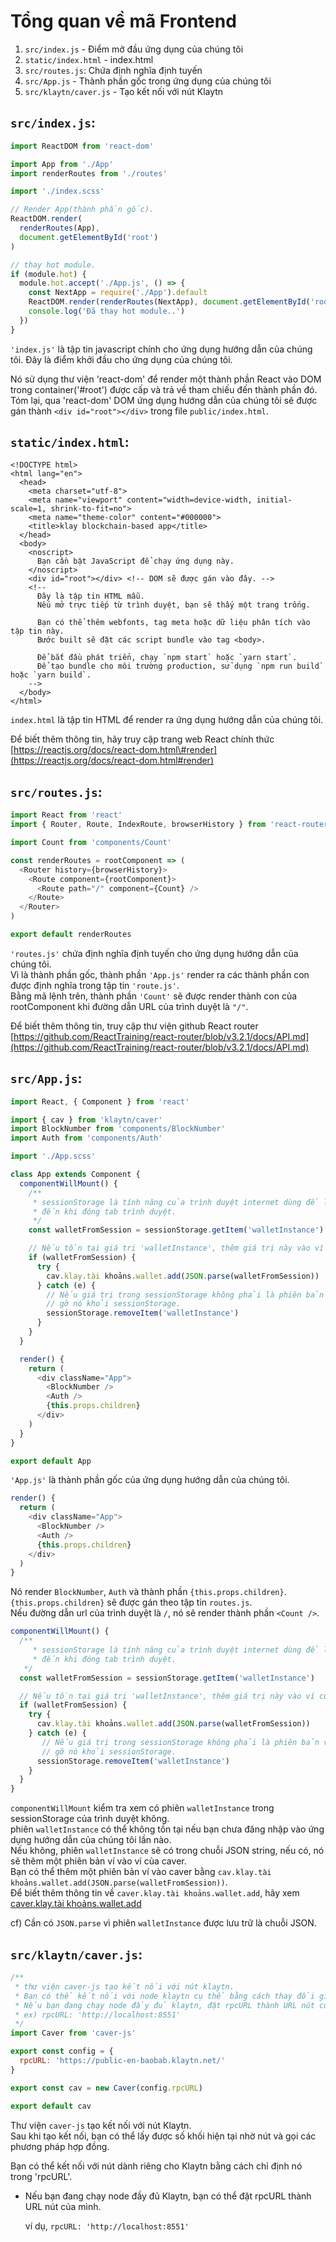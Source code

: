 # Tổng quan về mã Frontend

1. `src/index.js` - Điểm mở đầu ứng dụng của chúng tôi
2. `static/index.html` - index.html
3. `src/routes.js`: Chứa định nghĩa định tuyến
4. `src/App.js` - Thành phần gốc trong ứng dụng của chúng tôi
5. `src/klaytn/caver.js` - Tạo kết nối với nút Klaytn

## `src/index.js`: <a id="1-src-index-js"></a>

```javascript
import ReactDOM from 'react-dom'

import App from './App'
import renderRoutes from './routes'

import './index.scss'

// Render App(thành phần gốc).
ReactDOM.render(
  renderRoutes(App),
  document.getElementById('root')
)

// thay hot module.
if (module.hot) {
  module.hot.accept('./App.js', () => {
    const NextApp = require('./App').default
    ReactDOM.render(renderRoutes(NextApp), document.getElementById('root'))
    console.log('Đã thay hot module..')
  })
}
```

`'index.js'` là tập tin javascript chính cho ứng dụng hướng dẫn của chúng tôi. Đây là điểm khởi đầu cho ứng dụng của chúng tôi.

Nó sử dụng thư viện 'react-dom' để render một thành phần React vào DOM trong container\('\#root'\) được cấp và trả về tham chiếu đến thành phần đó. Tóm lại, qua 'react-dom' DOM ứng dụng hướng dẫn của chúng tôi sẽ được gán thành `<div id="root"></div>` trong file `public/index.html`.

## `static/index.html`: <a id="2-static-index-html"></a>

```markup
<!DOCTYPE html>
<html lang="en">
  <head>
    <meta charset="utf-8">
    <meta name="viewport" content="width=device-width, initial-scale=1, shrink-to-fit=no">
    <meta name="theme-color" content="#000000">
    <title>klay blockchain-based app</title>
  </head>
  <body>
    <noscript>
      Bạn cần bật JavaScript để chạy ứng dụng này.
    </noscript>
    <div id="root"></div> <!-- DOM sẽ được gán vào đây. -->
    <!--
      Đây là tập tin HTML mẫu.
      Nếu mở trực tiếp từ trình duyệt, bạn sẽ thấy một trang trống.

      Bạn có thể thêm webfonts, tag meta hoặc dữ liệu phân tích vào tập tin này.
      Bước built sẽ đặt các script bundle vào tag <body>.

      Để bắt đầu phát triển, chạy `npm start` hoặc `yarn start`.
      Để tạo bundle cho môi trường production, sử dụng `npm run build` hoặc `yarn build`.
    -->
  </body>
</html>
```

`index.html` là tập tin HTML để render ra ứng dụng hướng dẫn của chúng tôi.

Để biết thêm thông tin, hãy truy cập trang web React chính thức [https://reactjs.org/docs/react-dom.html\#render](https://reactjs.org/docs/react-dom.html#render)

## `src/routes.js`: <a id="3-src-routes-js"></a>

```javascript
import React from 'react'
import { Router, Route, IndexRoute, browserHistory } from 'react-router'

import Count from 'components/Count'

const renderRoutes = rootComponent => (
  <Router history={browserHistory}>
    <Route component={rootComponent}>
      <Route path="/" component={Count} />
    </Route>
  </Router>
)

export default renderRoutes
```

`'routes.js'` chứa định nghĩa định tuyến cho ứng dụng hướng dẫn của chúng tôi.  
Vì là thành phần gốc, thành phần `'App.js'` render ra các thành phần con được định nghĩa trong tập tin `'route.js'`.  
Bằng mã lệnh trên, thành phần `'Count'` sẽ được render thành con của rootComponent khi đường dẫn URL của trình duyệt là `"/"`.

Để biết thêm thông tin, truy cập thư viện github React router [https://github.com/ReactTraining/react-router/blob/v3.2.1/docs/API.md](https://github.com/ReactTraining/react-router/blob/v3.2.1/docs/API.md)

## `src/App.js`: <a id="4-src-app-js"></a>

```javascript
import React, { Component } from 'react'

import { cav } from 'klaytn/caver'
import BlockNumber from 'components/BlockNumber'
import Auth from 'components/Auth'

import './App.scss'

class App extends Component {
  componentWillMount() {
    /**
     * sessionStorage là tính năng của trình duyệt internet dùng để lưu trữ dữ liệu
     * đến khi đóng tab trình duyệt.
     */
    const walletFromSession = sessionStorage.getItem('walletInstance')

    // Nếu tồn tại giá trị 'walletInstance', thêm giá trị này vào ví của caver
    if (walletFromSession) {
      try {
        cav.klay.tài khoảns.wallet.add(JSON.parse(walletFromSession))
      } catch (e) {
        // Nếu giá trị trong sessionStorage không phải là phiên bản ví hợp lệ,
        // gỡ nó khỏi sessionStorage.
        sessionStorage.removeItem('walletInstance')
      }
    }
  }

  render() {
    return (
      <div className="App">
        <BlockNumber />
        <Auth />
        {this.props.children}
      </div>
    )
  }
}

export default App
```

`'App.js'` là thành phần gốc của ứng dụng hướng dẫn của chúng tôi.

```javascript
render() {
  return (
    <div className="App">
      <BlockNumber />
      <Auth />
      {this.props.children}
    </div>
  )
}
```

Nó render `BlockNumber`, `Auth` và thành phần `{this.props.children}`.  
`{this.props.children}` sẽ được gán theo tập tin `routes.js`.  
Nếu đường dẫn url của trình duyệt là `/`, nó sẽ render thành phần `<Count />`.

```javascript
componentWillMount() {
  /**
     * sessionStorage là tính năng của trình duyệt internet dùng để lưu trữ dữ liệu
     * đến khi đóng tab trình duyệt.
   */
  const walletFromSession = sessionStorage.getItem('walletInstance')

  // Nếu tồn tại giá trị 'walletInstance', thêm giá trị này vào ví của caver
  if (walletFromSession) {
    try {
      cav.klay.tài khoảns.wallet.add(JSON.parse(walletFromSession))
    } catch (e) {
       // Nếu giá trị trong sessionStorage không phải là phiên bản ví hợp lệ,
       // gỡ nó khỏi sessionStorage.
      sessionStorage.removeItem('walletInstance')
    }
  }
}
```

`componentWillMount` kiểm tra xem có phiên `walletInstance` trong sessionStorage của trình duyệt không.  
phiên `walletInstance` có thể không tồn tại nếu bạn chưa đăng nhập vào ứng dụng hướng dẫn của chúng tôi lần nào.  
Nếu không, phiên `walletInstance` sẽ có trong chuỗi JSON string, nếu có, nó sẽ thêm một phiên bản ví vào ví của caver.  
Bạn có thể thêm một phiên bản ví vào caver bằng `cav.klay.tài khoảns.wallet.add(JSON.parse(walletFromSession))`.  
Để biết thêm thông tin về `caver.klay.tài khoảns.wallet.add`, hãy xem [caver.klay.tài khoảns.wallet.add](../../../../references/sdk/caver-js-1.4.1/api/caver.klay.accounts.md#wallet-add)

cf\) Cần có `JSON.parse` vì phiên `walletInstance` được lưu trữ là chuỗi JSON.

## `src/klaytn/caver.js`: <a id="5-src-klaytn-caver-js"></a>

```javascript
/**
 * thư viện caver-js tạo kết nối với nút klaytn.
 * Bạn có thể kết nối với node klaytn cụ thể bằng cách thay đổi giá trị của 'rpcURL'.
 * Nếu bạn đang chạy node đầy đủ klaytn, đặt rpcURL thành URL nút của mình.
 * ex) rpcURL: 'http://localhost:8551'
 */
import Caver from 'caver-js'

export const config = {
  rpcURL: 'https://public-en-baobab.klaytn.net/'
}

export const cav = new Caver(config.rpcURL)

export default cav
```

Thư viện `caver-js` tạo kết nối với nút Klaytn.  
Sau khi tạo kết nối, bạn có thể lấy được số khối hiện tại nhờ nút và gọi các phương pháp hợp đồng.

Bạn có thể kết nối với nút dành riêng cho Klaytn bằng cách chỉ định nó trong 'rpcURL'.

* Nếu bạn đang chạy node đầy đủ Klaytn, bạn có thể đặt rpcURL thành URL nút của mình.

  ví dụ, `rpcURL: 'http://localhost:8551'`  

